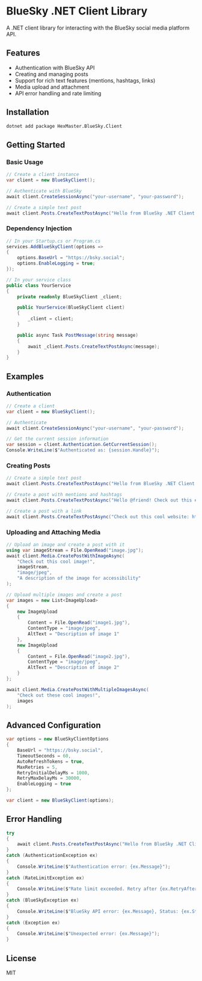 # BlueSky .NET Client Library

A .NET client library for interacting with the BlueSky social media platform API.

## Features

- Authentication with BlueSky API
- Creating and managing posts
- Support for rich text features (mentions, hashtags, links)
- Media upload and attachment
- API error handling and rate limiting

## Installation

```bash
dotnet add package HexMaster.BlueSky.Client
```

## Getting Started

### Basic Usage

```csharp
// Create a client instance
var client = new BlueSkyClient();

// Authenticate with BlueSky
await client.CreateSessionAsync("your-username", "your-password");

// Create a simple text post
await client.Posts.CreateTextPostAsync("Hello from BlueSky .NET Client!");
```

### Dependency Injection

```csharp
// In your Startup.cs or Program.cs
services.AddBlueSkyClient(options =>
{
    options.BaseUrl = "https://bsky.social";
    options.EnableLogging = true;
});

// In your service class
public class YourService
{
    private readonly BlueSkyClient _client;

    public YourService(BlueSkyClient client)
    {
        _client = client;
    }

    public async Task PostMessage(string message)
    {
        await _client.Posts.CreateTextPostAsync(message);
    }
}
```

## Examples

### Authentication

```csharp
// Create a client
var client = new BlueSkyClient();

// Authenticate
await client.CreateSessionAsync("your-username", "your-password");

// Get the current session information
var session = client.Authentication.GetCurrentSession();
Console.WriteLine($"Authenticated as: {session.Handle}");
```

### Creating Posts

```csharp
// Create a simple text post
await client.Posts.CreateTextPostAsync("Hello from BlueSky .NET Client!");

// Create a post with mentions and hashtags
await client.Posts.CreateTextPostAsync("Hello @friend! Check out this #dotnet library!");

// Create a post with a link
await client.Posts.CreateTextPostAsync("Check out this cool website: https://example.com");
```

### Uploading and Attaching Media

```csharp
// Upload an image and create a post with it
using var imageStream = File.OpenRead("image.jpg");
await client.Media.CreatePostWithImageAsync(
    "Check out this cool image!",
    imageStream,
    "image/jpeg",
    "A description of the image for accessibility"
);

// Upload multiple images and create a post
var images = new List<ImageUpload>
{
    new ImageUpload
    {
        Content = File.OpenRead("image1.jpg"),
        ContentType = "image/jpeg",
        AltText = "Description of image 1"
    },
    new ImageUpload
    {
        Content = File.OpenRead("image2.jpg"),
        ContentType = "image/jpeg",
        AltText = "Description of image 2"
    }
};

await client.Media.CreatePostWithMultipleImagesAsync(
    "Check out these cool images!",
    images
);
```

## Advanced Configuration

```csharp
var options = new BlueSkyClientOptions
{
    BaseUrl = "https://bsky.social",
    TimeoutSeconds = 60,
    AutoRefreshTokens = true,
    MaxRetries = 5,
    RetryInitialDelayMs = 1000,
    RetryMaxDelayMs = 30000,
    EnableLogging = true
};

var client = new BlueSkyClient(options);
```

## Error Handling

```csharp
try
{
    await client.Posts.CreateTextPostAsync("Hello from BlueSky .NET Client!");
}
catch (AuthenticationException ex)
{
    Console.WriteLine($"Authentication error: {ex.Message}");
}
catch (RateLimitException ex)
{
    Console.WriteLine($"Rate limit exceeded. Retry after {ex.RetryAfterSeconds} seconds.");
}
catch (BlueSkyException ex)
{
    Console.WriteLine($"BlueSky API error: {ex.Message}, Status: {ex.StatusCode}, Error Code: {ex.ErrorCode}");
}
catch (Exception ex)
{
    Console.WriteLine($"Unexpected error: {ex.Message}");
}
```

## License

MIT
